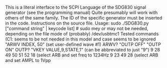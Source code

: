 This is a literal interface to the SCPI Language of the SDG830 signal generator (see the programming manual)
Quite presumably will work with others of the same family.
The ID of the specific generator must be inserted in the code. Instructions on the source file.
Usage: sudo ./SDG830.py ["command string" | keycode list] # sudo mey or may not be needed, depending on the file mode of (probably) /dev/usbtmc1
Tested commands (C1: seems to be not needed in this model and case seems to be ignored
"ARWV INDEX, 50"  (set user-defined wave #1)
ARWV?
"OUTP OFF"
"OUTP ON"
OUTP?
"VKEY VALUE,9,STATE,1" (can be abbreviated to just "9")
9 28 49 50 51 52 18 (select ARB and set freq to 1234Hz
9 23 49 28 (select ARB and set AMPL to 1Vpp
